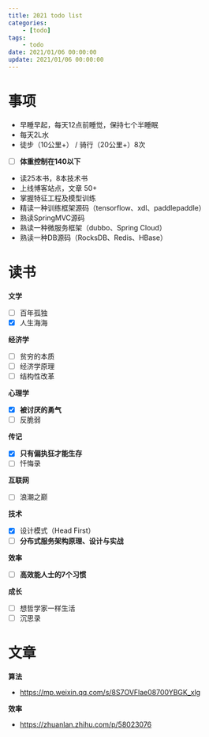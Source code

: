 ```yaml
---
title: 2021 todo list
categories: 
	- [todo]
tags:
	- todo
date: 2021/01/06 00:00:00
update: 2021/01/06 00:00:00
---
```


# 事项

- 早睡早起，每天12点前睡觉，保持七个半睡眠
- 每天2L水
- 徒步（10公里+） / 骑行（20公里+）8次
- [ ] **体重控制在140以下**
- 读25本书，8本技术书
- 上线博客站点，文章 50+
- 掌握特征工程及模型训练
- 精读一种训练框架源码（tensorflow、xdl、paddlepaddle）
- 熟读SpringMVC源码
- 熟读一种微服务框架（dubbo、Spring Cloud）
- 熟读一种DB源码（RocksDB、Redis、HBase）

# 读书

**文学**

- [ ] 百年孤独
- [x] 人生海海

**经济学**

- [ ] 贫穷的本质
- [ ] 经济学原理
- [ ] 结构性改革

**心理学**

- [x] **被讨厌的勇气**
- [ ] 反脆弱

**传记**

- [x] **只有偏执狂才能生存**
- [ ] 忏悔录

**互联网**

- [ ] 浪潮之巅

**技术**

- [x] 设计模式（Head First）
- [ ] **分布式服务架构原理、设计与实战**

**效率**

- [ ] **高效能人士的7个习惯**

**成长**

- [ ] 想哲学家一样生活
- [ ] 沉思录

# 文章

**算法**

- https://mp.weixin.qq.com/s/8S7OVFlae08700YBGK_xlg

**效率**

- https://zhuanlan.zhihu.com/p/58023076
